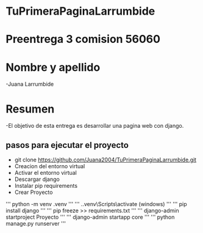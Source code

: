 # TuPrimeraPaginaLarrumbide
# Preentrega 3 comision 56060

# Nombre y apellido
-Juana Larrumbide

# Resumen
-El objetivo de esta entrega es desarrollar una pagina web con django.

## pasos para ejecutar el proyecto

- git clone https://github.com/Juana2004/TuPrimeraPaginaLarrumbide.git
- Creacion del entorno virtual
- Activar el entorno virtual
- Descargar django
- Instalar pip requirements
- Crear Proyecto

'''
python -m venv .venv
'''
'''
.\.venv\Scripts\activate (windows)
'''
'''
pip install django
'''
'''
pip freeze >> requirements.txt
'''
'''
django-admin startproject Proyecto
'''
'''
django-admin startapp core
'''
'''
python manage.py runserver
'''
